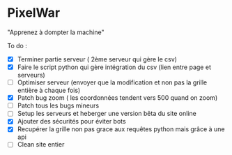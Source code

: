 # PixelWar


"Apprenez à dompter la machine"

To do :
- [X] Terminer partie serveur ( 2ème serveur qui gère le csv)
- [X] Faire le script python qui gère intégration du csv (lien entre page et serveurs)
- [ ] Optimiser serveur (envoyer que la modification et non pas la grille entière à chaque fois)
- [X] Patch bug zoom ( les coordonnées tendent vers 500 quand on zoom)
- [ ] Patch tous les bugs mineurs
- [ ] Setup les serveurs et heberger une version bêta du site online
- [X] Ajouter des sécurités pour éviter bots  
- [X] Recupérer la grille non pas grace aux requêtes python mais grâce à une api   
- [ ] Clean site entier
